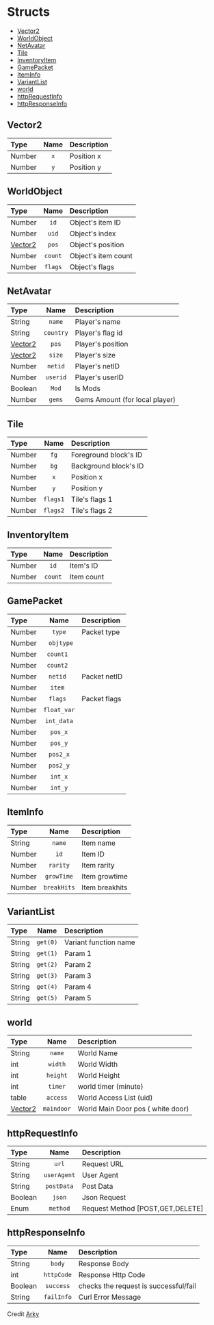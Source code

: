 # Structs
* [Vector2](#vector2)
* [WorldObject](#worldobject)
* [NetAvatar](#netavatar)
* [Tile](#tile)
* [InventoryItem](#inventoryitem)
* [GamePacket](#gamepacket)
* [ItemInfo](#iteminfo)
* [VariantList](#variantlist)
* [world](#world)
* [httpRequestInfo](#httprequestinfo)
* [httpResponseInfo](#httpresponseinfo)

## Vector2
| Type | Name | Description|
|:-----|:----:|:-----------|
| Number | `x` | Position x |
| Number | `y` | Position y |

## WorldObject
| Type | Name | Description|
|:-----|:----:|:-----------|
| Number | `id` | Object's item ID |
| Number | `uid` | Object's index |
| [Vector2](#vector2) | `pos` | Object's position |
| Number | `count` | Object's item count |
| Number | `flags` | Object's flags |
 
 ## NetAvatar
| Type | Name | Description|
|:-----|:----:|:-----------|
| String | `name` | Player's name |
| String | `country` | Player's flag id |
| [Vector2](#vector2) | `pos`  | Player's position |
| [Vector2](#vector2) | `size` | Player's size |
| Number | `netid` | Player's netID |
| Number | `userid` | Player's userID |
| Boolean | `Mod` | Is Mods |
| Number | `gems` | Gems Amount (for local player) |

 ## Tile
| Type | Name | Description|
|:-----|:----:|:-----------|
| Number | `fg` | Foreground block's ID |
| Number | `bg` | Background block's ID |
| Number | `x`  | Position x |
| Number | `y`  | Position y |
| Number | `flags1` | Tile's flags 1 |
| Number | `flags2` | Tile's flags 2 |

 ## InventoryItem
| Type | Name | Description|
|:-----|:----:|:-----------|
| Number | `id` | Item's ID |
| Number | `count` | Item count |


## GamePacket
| Type | Name | Description|
|:-----|:----:|:-----------|
| Number | `type` | Packet type |
| Number | ` objtype` |  |
| Number | `count1 ` |  |
| Number | `count2 ` |  |
| Number | `netid ` | Packet netID |
| Number | `item ` |  |
| Number | `flags ` | Packet flags |
| Number | `float_var` |  |
| Number | `int_data` |  |
| Number | `pos_x` |  |
| Number | `pos_y` |  |
| Number | `pos2_x` |  |
| Number | `pos2_y` |  |
| Number | `int_x` |  |
| Number | `int_y` |  |

## ItemInfo
| Type | Name | Description|
|:-----|:----:|:-----------|
| String | `name` | Item name |
| Number | `id` | Item ID |
| Number | `rarity` | Item rarity |
| Number | `growTime` | Item growtime |
| Number | `breakHits` | Item breakhits |

## VariantList
| Type | Name | Description|
|:-----|:----:|:-----------|
| String | `get(0)` | Variant function name |
| String | `get(1)` | Param 1 |
| String | `get(2)` | Param 2 |
| String | `get(3)` | Param 3 |
| String | `get(4)` | Param 4 |
| String | `get(5)` | Param 5 |


## world
| Type | Name | Description|
|:-----|:----:|:-----------|
| String | `name` |  World Name |
| int | `width` | World Width |
| int | `height` | World Height |
| int | `timer` | world timer (minute) |
| table | `access` | World Access List (uid) |
| [Vector2](#vector2) | `maindoor` | World Main Door pos ( white door) |

## httpRequestInfo
| Type | Name | Description|
|:-----|:----:|:-----------|
| String | `url` |  Request URL |
| String | `userAgent` | User Agent |
| String | `postData` | Post Data |
| Boolean | `json` | Json Request |
| Enum | `method` | Request Method [POST,GET,DELETE] |

## httpResponseInfo
| Type | Name | Description|
|:-----|:----:|:-----------|
| String | `body` |  Response Body |
| int | `httpCode` | Response Http Code |
| Boolean | `success` | checks the request is successful/fail |
| String | `failInfo` | Curl Error Message |

Credit [Arky](https://github.com/arky-arky/teohook-scripting-wrapper)
